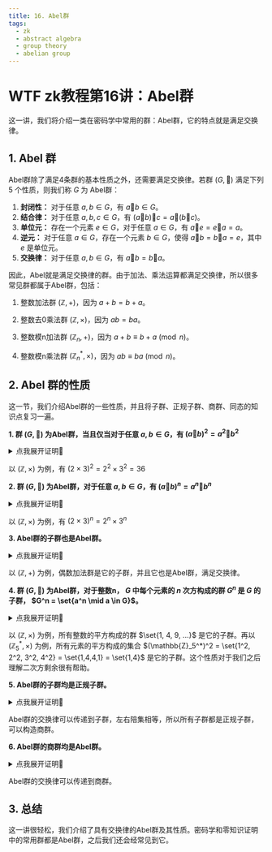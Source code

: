 ```yaml
---
title: 16. Abel群
tags:
  - zk
  - abstract algebra
  - group theory
  - abelian group
---
```


# WTF zk教程第16讲：Abel群

这一讲，我们将介绍一类在密码学中常用的群：Abel群，它的特点就是满足交换律。

## 1. Abel 群

Abel群除了满足4条群的基本性质之外，还需要满足交换律。若群 $(G, 🐔)$ 满足下列 5 个性质，则我们称 $G$ 为 Abel群：

1. **封闭性：** 对于任意 $a, b \in G$，有 $a 🐔 b \in G$。
2. **结合律：** 对于任意 $a, b, c \in G$，有 $(a 🐔 b) 🐔 c = a 🐔 (b 🐔 c)$。
3. **单位元：** 存在一个元素 $e \in G$，对于任意 $a \in G$，有 $a 🐔 e = e 🐔 a = a$。
4. **逆元：** 对于任意 $a \in G$，存在一个元素 $b \in G$，使得 $a 🐔 b = b 🐔 a = e$，其中 $e$ 是单位元。
5. **交换律：** 对于任意 $a, b \in G$，有 $a 🐔 b = b 🐔 a$。

因此，Abel就是满足交换律的群。由于加法、乘法运算都满足交换律，所以很多常见群都属于Abel群，包括：

1. 整数加法群 $(\mathbb{Z}, +)$，因为 $a + b = b+a$。

2. 整数去0乘法群 $(\mathbb{Z}, \times)$，因为 $ab = ba$。

3. 整数模n加法群 $(\mathbb{Z}_n, +)$，因为 $a + b \equiv b+a \pmod{n}$。

4. 整数模n乘法群 $(\mathbb{Z}_n^*, \times)$，因为 $ab \equiv ba \pmod{n}$。

## 2. Abel 群的性质

这一节，我们介绍Abel群的一些性质，并且将子群、正规子群、商群、同态的知识点复习一遍。

**1. 群 $(G, 🐔)$ 为Abel群，当且仅当对于任意 $a,b \in G$，有 $(a🐔b)^2 = a^2🐔b^2$**

<details><summary>点我展开证明👀</summary>

我们要证明群 $(G, 🐔)$ 满足交换律。对于任意 $a,b \in G$， $(a🐔b)^2 = a🐔b🐔a🐔b$

而 $(a🐔b)^2 = a^2🐔b^2$ 可以写成 $a🐔b🐔a🐔b = a🐔a🐔b🐔b$，两边分别消去最左边的 $a$ 和最右边的 $b$，有 $b🐔a = a🐔b$，因此交换律成立，群 $(G, 🐔)$ 是Abel群。证毕。

</details>

以 $(\mathbb{Z}, \times)$ 为例，有 $(2 \times 3)^2 = 2^2 \times 3^2 = 36$

**2. 群 $(G, 🐔)$ 为Abel群，对于任意 $a,b \in G$，有 $(a🐔b)^n = a^n🐔b^n$**

<details><summary>点我展开证明👀</summary>

$(G, 🐔)$ 为Abel群，$(a🐔b)^n = a🐔b🐔...🐔a🐔b = a🐔a🐔...🐔b🐔b = a^n🐔b^n$。证毕。

</details>

以 $(\mathbb{Z}, \times)$ 为例，有 $(2 \times 3)^n = 2^n \times 3^n$

**3. Abel群的子群也是Abel群。**

<details><summary>点我展开证明👀</summary>

设 $(G, 🐔)$ 为Abel群，群 $H$ 为 $G$ 的子群。对于任意 $a, b \in H$，有 $a, b \in G$，因此有有 $a 🐔 b = b 🐔 a$。所以群 $H$ 也是Abel群。证毕。

</details>

以 $(\mathbb{Z}, +)$ 为例，偶数加法群是它的子群，并且它也是Abel群，满足交换律。

**4. 群 $(G, 🐔)$ 为Abel群，对于整数n， $G$ 中每个元素的 $n$ 次方构成的群 $G^n$ 是 $G$ 的子群， $G^n = \set{a^n \mid a \in G}$。**

<details><summary>点我展开证明👀</summary>

设 $(G, 🐔)$ 为Abel群，对于任意 $a, b \in G$，有 $a^n, b^n \in G^n$。有 $a^n (b^n)^{-1} = a^n (b^{-1})^{n} = (ab^{-1})^n$。根据封闭性， $ab^{-1} \in G$，因此 $(ab^{-1})^n \in G$，因此群 $G^n$ 是 $G$ 的子群。证毕。

</details>

以 $(\mathbb{Z}, \times)$ 为例，所有整数的平方构成的群 $\set{1, 4, 9, ...}$ 是它的子群。再以 $`(\mathbb{Z}_5^*, \times)`$ 为例，所有元素的平方构成的集合 $`(\mathbb{Z}_5^*)^2 = \set{1^2, 2^2, 3^2, 4^2} = \set{1,4,4,1} = \set{1,4}`$ 是它的子群。这个性质对于我们之后理解二次方剩余很有帮助。

**5. Abel群的子群均是正规子群。**

<details><summary>点我展开证明👀</summary>

设群 $(G, 🐔)$ 为Abel群，它的任意子群为 $H$，对于任意 $g \in G$ 和 $h \in H$，有 $hg= gh$，因此 $H$ 为正规子群。证毕。

</details>

Abel群的交换律可以传递到子群，左右陪集相等，所以所有子群都是正规子群，可以构造商群。

**6. Abel群的商群均是Abel群。**

<details><summary>点我展开证明👀</summary>

设群 $(G, 🐔)$ 为Abel群，它的任意子群 $H$ 均是正规子群，可以构建商群 $G/H$。对于任意 $a, b \in G$ 和 $h \in H$，根据交换律，有 $(ah) (bh) = ahbh = bhah = (bh) (ah)$，因此有 $(aH)(bH) = (bH)(aH)$。因此，Abel群的商群均是Abel群。证毕。

</details>

Abel群的交换律可以传递到商群。

## 3. 总结

这一讲很轻松，我们介绍了具有交换律的Abel群及其性质。密码学和零知识证明中的常用群都是Abel群，之后我们还会经常见到它。